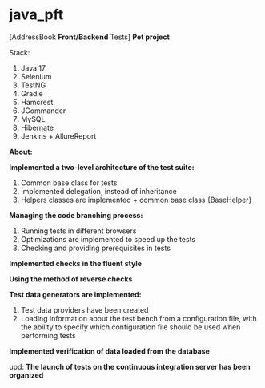 # java_pft 
[AddressBook **Front/Backend** Tests]
**Pet project**

Stack:
1. Java 17
2. Selenium
3. TestNG
4. Gradle
5. Hamcrest
6. JCommander
7. MySQL
8. Hibernate
9. Jenkins + AllureReport

**About:**

**Implemented a two-level architecture of the test suite:**
1. Сommon base class for tests
2. Implemented delegation, instead of inheritance
3. Helpers classes are implemented + common base class {BaseHelper}

**Managing the code branching process:**
1. Running tests in different browsers
2. Optimizations are implemented to speed up the tests
3. Checking and providing prerequisites in tests

**Implemented checks in the fluent style**

**Using the method of reverse checks**

**Test data generators are implemented:**
1. Test data providers have been created
2. Loading information about the test bench from a configuration file, 
with the ability to specify which configuration file should be used when performing tests

**Implemented verification of data loaded from the database**

upd:
**The launch of tests on the continuous integration server has been organized**
